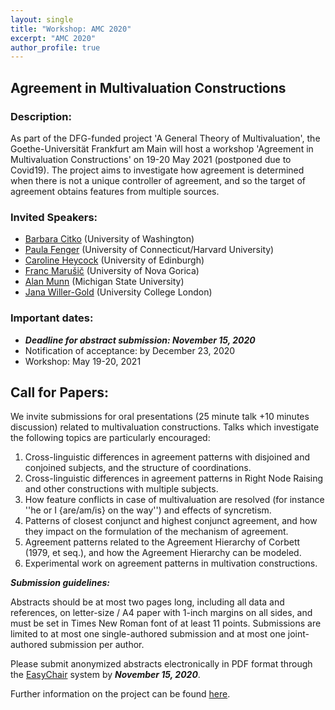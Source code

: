 ```yaml
---
layout: single
title: "Workshop: AMC 2020"
excerpt: "AMC 2020"
author_profile: true
---
```


## Agreement in Multivaluation Constructions

### Description:

As part of the DFG-funded project 'A General Theory of Multivaluation', the Goethe-Universität Frankfurt am Main will host a workshop 'Agreement in Multivaluation Constructions' on 19-20 May 2021 (postponed due to Covid19). The project aims to investigate how agreement is determined when there is not a unique controller of agreement, and so the target of agreement obtains features from multiple sources.

### Invited Speakers:
- [Barbara Citko](http://faculty.washington.edu/bcitko/) (University of Washington)
- [Paula Fenger](https://sites.google.com/view/paulafenger) (University of Connecticut/Harvard University)
- [Caroline Heycock](http://www.lel.ed.ac.uk/~heycock/) (University of Edinburgh)
- [Franc Marušič](http://www.ung.si/~fmarusic/pub/index.html) (University of Nova Gorica)
- [Alan Munn](https://msu.edu/~amunn/) (Michigan State University)
- [Jana Willer-Gold](https://sites.google.com/site/willergoldjana/) (University College London)

### Important dates:

- ***Deadline for abstract submission: November 15, 2020***
- Notification of acceptance: by December 23, 2020
- Workshop: May 19-20, 2021

## Call for Papers:

We invite submissions for oral presentations (25 minute talk +10 minutes
discussion) related to multivaluation constructions. Talks which investigate
the following topics are particularly encouraged:
1. Cross-linguistic differences in agreement patterns with disjoined and
conjoined subjects, and the structure of coordinations.
2. Cross-linguistic differences in agreement patterns in Right Node Raising
and other constructions with multiple subjects.
3. How feature conflicts in case of multivaluation are resolved (for instance
''he or I {are/am/is} on the way'') and effects of syncretism.
4. Patterns of closest conjunct and highest conjunct agreement, and how they
impact on the formulation of the mechanism of agreement.
5. Agreement patterns related to the Agreement Hierarchy of Corbett (1979, et
seq.), and how the Agreement Hierarchy can be modeled.
6. Experimental work on agreement patterns in multivation constructions.

 ***Submission guidelines:***

Abstracts should be at most two pages long, including all data and references,
on letter-size / A4 paper with 1-inch margins on all sides, and must be set in
Times New Roman font of at least 11 points. Submissions are limited to at most
one single-authored submission and at most one joint-authored submission per
author.

Please submit anonymized abstracts electronically in PDF format through the
[EasyChair](https://easychair.org/conferences/?conf=amc2020) system by ***November 15, 2020***.

Further information on the project can be found [here](https://pwsmith.github.io/multivaluation).
